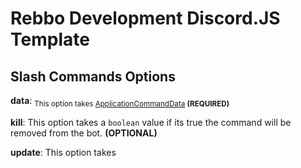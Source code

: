 # Rebbo Development Discord.JS Template

## Slash Commands Options
**data**: <sub>This option takes [ApplicationCommandData](https://discord.js.org/#/docs/discord.js/main/typedef/ApplicationCommandData) **(REQUIRED)**</sub>

**kill**: This option takes a `boolean` value if its true the command will be removed from the bot. **(OPTIONAL)**

**update**: This option takes

